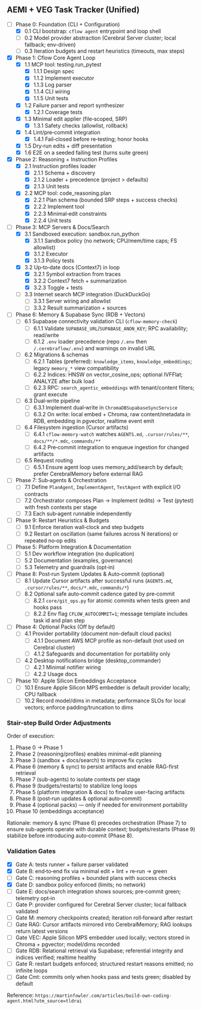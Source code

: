 ## AEMI + VEG Task Tracker (Unified)

- [ ] Phase 0: Foundation (CLI + Configuration)
  - [x] 0.1 CLI bootstrap: `cflow agent` entrypoint and loop shell
  - [ ] 0.2 Model provider abstraction (Cerebral Server cluster; local fallback; env-driven)
  - [ ] 0.3 Iteration budgets and restart heuristics (timeouts, max steps)

- [x] Phase 1: Cflow Core Agent Loop
  - [x] 1.1 MCP tool: testing.run_pytest
    - [x] 1.1.1 Design spec
    - [x] 1.1.2 Implement executor
    - [x] 1.1.3 Log parser
    - [x] 1.1.4 CLI wiring
    - [x] 1.1.5 Unit tests
  - [x] 1.2 Failure parser and report synthesizer
    - [x] 1.2.1 Coverage tests
  - [x] 1.3 Minimal edit applier (file‑scoped, SRP)
    - [x] 1.3.1 Safety checks (allowlist, rollback)
  - [x] 1.4 Lint/pre‑commit integration
    - [x] 1.4.1 Fail‑closed before re‑testing; honor hooks
  - [x] 1.5 Dry‑run edits + diff presentation
  - [x] 1.6 E2E on a seeded failing test (turns suite green)

- [x] Phase 2: Reasoning + Instruction Profiles
  - [x] 2.1 Instruction profiles loader
    - [x] 2.1.1 Schema + discovery
    - [x] 2.1.2 Loader + precedence (project > defaults)
    - [x] 2.1.3 Unit tests
  - [x] 2.2 MCP tool: code_reasoning.plan
    - [x] 2.2.1 Plan schema (bounded SRP steps + success checks)
    - [x] 2.2.2 Implement tool
    - [x] 2.2.3 Minimal‑edit constraints
    - [x] 2.2.4 Unit tests

- [ ] Phase 3: MCP Servers & Docs/Search
  - [x] 3.1 Sandboxed execution: sandbox.run_python
    - [x] 3.1.1 Sandbox policy (no network; CPU/mem/time caps; FS allowlist)
    - [x] 3.1.2 Executor
    - [x] 3.1.3 Policy tests
  - [x] 3.2 Up‑to‑date docs (Context7) in loop
    - [x] 3.2.1 Symbol extraction from traces
    - [x] 3.2.2 Context7 fetch + summarization
    - [x] 3.2.3 Toggle + tests
  - [ ] 3.3 Internet search MCP integration (DuckDuckGo)
    - [ ] 3.3.1 Server wiring and allowlist
    - [ ] 3.3.2 Result summarization + sources

- [ ] Phase 6: Memory & Supabase Sync (RDB + Vectors)
  - [ ] 6.1 Supabase connectivity validation CLI (`cflow-memory-check`)
    - [ ] 6.1.1 Validate `SUPABASE_URL`/`SUPABASE_ANON_KEY`; RPC availability; read/write
    - [ ] 6.1.2 `.env` loader precedence (repo `/.env` then `/.cerebraflow/.env`) and warnings on invalid URL
  - [ ] 6.2 Migrations & schemas
    - [ ] 6.2.1 Tables (preferred): `knowledge_items`, `knowledge_embeddings`; legacy `memory_*` view compatibility
    - [ ] 6.2.2 Indices: HNSW on vector_cosine_ops; optional IVFFlat; ANALYZE after bulk load
    - [ ] 6.2.3 RPC: `search_agentic_embeddings` with tenant/content filters; grant execute
  - [ ] 6.3 Dual‑write pipeline
    - [ ] 6.3.1 Implement dual‑write in `ChromaDBSupabaseSyncService`
    - [ ] 6.3.2 On write: local embed + Chroma, raw content/metadata in RDB, embedding in pgvector, realtime event emit
  - [ ] 6.4 Filesystem ingestion (Cursor artifacts)
    - [ ] 6.4.1 `cflow-memory-watch` watches `AGENTS.md`, `.cursor/rules/**`, `docs/**/*.mdc`, `commands/**`
    - [ ] 6.4.2 Pre‑commit integration to enqueue ingestion for changed artifacts
  - [ ] 6.5 Request routing
    - [ ] 6.5.1 Ensure agent loop uses memory_add/search by default; prefer CerebralMemory before external RAG

- [ ] Phase 7: Sub‑agents & Orchestration
  - [ ] 7.1 Define `PlanAgent`, `ImplementAgent`, `TestAgent` with explicit I/O contracts
  - [ ] 7.2 Orchestrator composes Plan → Implement (edits) → Test (pytest) with fresh contexts per stage
  - [ ] 7.3 Each sub‑agent runnable independently

- [ ] Phase 9: Restart Heuristics & Budgets
  - [ ] 9.1 Enforce iteration wall‑clock and step budgets
  - [ ] 9.2 Restart on oscillation (same failures across N iterations) or repeated no‑op edits

- [ ] Phase 5: Platform Integration & Documentation
  - [ ] 5.1 Dev workflow integration (no duplication)
  - [ ] 5.2 Documentation (examples, governance)
  - [ ] 5.3 Telemetry and guardrails (opt‑in)

- [ ] Phase 8: Post‑run System Updates & Auto‑commit (optional)
  - [ ] 8.1 Update Cursor artifacts after successful runs (`AGENTS.md`, `.cursor/rules/**`, `docs/*.mdc`, `commands/*`)
  - [ ] 8.2 Optional safe auto‑commit cadence gated by pre‑commit
    - [ ] 8.2.1 `core/git_ops.py` for atomic commits when tests green and hooks pass
    - [ ] 8.2.2 Env flag `CFLOW_AUTOCOMMIT=1`; message template includes task id and plan step

- [ ] Phase 4: Optional Packs (Off by default)
  - [ ] 4.1 Provider portability (document non-default cloud packs)
    - [ ] 4.1.1 Document AWS MCP profile as non-default (not used on Cerebral cluster)
    - [ ] 4.1.2 Safeguards and documentation for portability only
  - [ ] 4.2 Desktop notifications bridge (desktop_commander)
    - [ ] 4.2.1 Minimal notifier wiring
    - [ ] 4.2.2 Usage docs

- [ ] Phase 10: Apple Silicon Embeddings Acceptance
  - [ ] 10.1 Ensure Apple Silicon MPS embedder is default provider locally; CPU fallback
  - [ ] 10.2 Record model/dims in metadata; performance SLOs for local vectors; enforce padding/truncation to dims

### Stair-step Build Order Adjustments

Order of execution:
1) Phase 0 → Phase 1
2) Phase 2 (reasoning/profiles) enables minimal-edit planning
3) Phase 3 (sandbox + docs/search) to improve fix cycles
4) Phase 6 (memory & sync) to persist artifacts and enable RAG-first retrieval
5) Phase 7 (sub-agents) to isolate contexts per stage
6) Phase 9 (budgets/restarts) to stabilize long loops
7) Phase 5 (platform integration & docs) to finalize user-facing artifacts
8) Phase 8 (post‑run updates & optional auto‑commit)
9) Phase 4 (optional packs) — only if needed for environment portability
10) Phase 10 (embeddings acceptance)

Rationale: memory & sync (Phase 6) precedes orchestration (Phase 7) to ensure sub-agents operate with durable context; budgets/restarts (Phase 9) stabilize before introducing auto‑commit (Phase 8).

### Validation Gates
- [x] Gate A: tests runner + failure parser validated
- [x] Gate B: end‑to‑end fix via minimal edit + lint + re‑run → green
- [ ] Gate C: reasoning profiles + bounded plans with success checks
- [x] Gate D: sandbox policy enforced (limits; no network)
- [ ] Gate E: docs/search integration shows sources; pre‑commit green; telemetry opt‑in
- [ ] Gate P: provider configured for Cerebral Server cluster; local fallback validated
- [ ] Gate M: memory checkpoints created; iteration roll‑forward after restart
- [ ] Gate RAG: Cursor artifacts mirrored into CerebralMemory; RAG lookups return latest versions
- [ ] Gate VEC: Apple Silicon MPS embedder used locally; vectors stored in Chroma + pgvector; model/dims recorded
- [ ] Gate RDB: Relational retrieval via Supabase; referential integrity and indices verified; realtime healthy
- [ ] Gate R: restart budgets enforced; structured restart reasons emitted; no infinite loops
- [ ] Gate Cmt: commits only when hooks pass and tests green; disabled by default

Reference: `https://martinfowler.com/articles/build-own-coding-agent.html?utm_source=tldrai`

